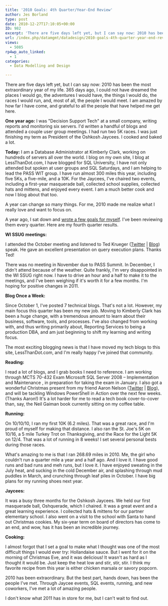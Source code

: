 ```yaml
---
title: '2010 Goals: 4th Quarter/Year-End Review'
author: Jes Borland
type: post
date: 2010-12-27T17:10:05+00:00
ID: 982
excerpt: 'There are five days left yet, but I can say now: 2010 has been the most extraordinary year of my life. 365 days ago, I could not have dreamed the places I would go, the adventures I would have, the things I would do, the races I would run, and, most of&hellip;'
url: /index.php/datamgmt/datadesign/2010-goals-4th-quarter-year-end-review/
views:
  - 5085
rp4wp_auto_linked:
  - 1
categories:
  - Data Modelling and Design

---
```

There are five days left yet, but I can say now: 2010 has been the most extraordinary year of my life. 365 days ago, I could not have dreamed the places I would go, the adventures I would have, the things I would do, the races I would run, and, most of all, the people I would meet. I am amazed by how far I have come, and grateful to all the people that have helped me get here.

**One year ago:** I was "Decision Support Tech" at a small company, writing reports and monitoring six servers. I'd written a handful of blogs and attended a couple user group meetings. I had run two 5K races. I was just finishing my term as President of the Oshkosh Jaycees. I cooked and baked a lot.

**Today:** I am a Database Administrator at Kimberly Clark, working on hundreds of servers all over the world. I blog on my own site, I blog at LessThanDot.com, I have blogged for SQL University, I have not only attended but spoken at user groups and SQL Saturdays, and I am helping to lead the PASS WIT group. I have run almost 300 miles this year, including five 5Ks, a five-mile, and a 10K. For the Jaycees, I've chaired two events, including a first-year masquerade ball, collected school supplies, collected hats and mittens, and enjoyed every event. I am a much better cook and now I blog about that too.

A year can change so many things. For me, 2010 made me realize what I really love and want to focus on.

A year ago, I sat down and [wrote a few goals for myself][1]. I've been reviewing them every quarter. Here are my fourth quarter results.

**WI SSUG meetings:**
  
I attended the October meeting and listened to Ted Krueger ([Twitter][2] | [Blog][3]) speak. He gave an excellent presentation on query execution plans. Thanks Ted!

There was no meeting in November due to PASS Summit. In December, I didn't attend because of the weather. Quite frankly, I'm very disappointed in the WI SSUG right now. I have to drive an hour and a half to make it to the meetings, and I've been weighing if it's worth it for a few months. I'm hoping for positive changes in 2011.

**Blog Once a Week:**
  
Since October 1, I've posted 7 technical blogs. That's not a lot. However, my main focus this quarter has been my new job. Moving to Kimberly Clark has been a huge change, with a tremendous amount to learn about their business, software, tools, and processes. I've also changed from working with, and thus writing primarily about, Reporting Services to being a production DBA, and am just beginning to shift my learning and writing focus.

The most exciting blogging news is that I have moved my tech blogs to this site, LessThanDot.com, and I'm really happy I've joined that community.

**Reading:**
  
I read a lot of blogs, and I grab books I need to reference. I am working through MCTS 70-432 Exam Microsoft SQL Server 2008 – Implementation and Maintenance , in preparation for taking the exam in January. I also got a wonderful Christmas present from my friend Aaron Nelson ([Twitter][4] | [Blog][5]), and will be tackling Windows PowerShell in Action over the next few weeks. (Thanks Aaron!) It's a lot harder for me to read a tech book cover-to-cover than, say, the Neil Gaiman book currently sitting on my coffee table.

**Running:**
  
On 10/10/10, I ran my first 10K (6.2 miles). That was a great race, and I'm proud of myself for making that distance. I also ran the St. Joe's 5K on 10/16, a 5 mile Turkey Trot on Thanksgiving, and the Race for the Light 5K on 12/4. That was a lot of running in 8 weeks! I set several personal bests during those races.

What's amazing to me is that I ran 268.69 miles in 2010. Me, the girl who couldn't run a quarter mile a year and a half ago. And I love it. I have good runs and bad runs and meh runs, but I love it. I have enjoyed sweating in the July heat, and sucking in the cold December air, and splashing through mud puddles in March, and crunching through leaf piles in October. I have big plans for my running shoes next year.

**Jaycees:**
  
It was a busy three months for the Oshkosh Jaycees. We held our first masquerade ball, Oshquerade, which I chaired. It was a great event and a great learning experience. I collected hats & mittens for our partner elementary school. I also went on a visit to the school with Santa to hand out Christmas cookies. My six-year term on board of directors has come to an end, and wow, has it has been an incredible journey.

**Cooking:**
  
I almost forgot that I set a goal to make what I thought was one of the most difficult things I would ever try: Hollandaise sauce. But I went for it on the morning of Christmas Eve, and it was delicious! It wasn't as hard as I thought it would be. Just keep the heat low and stir, stir, stir. I think my favorite recipe from this year is either chicken marsala or savory popcorn.

2010 has been extraordinary. But the best part, hands down, has been the people I've met. Through Jaycee events, SQL events, running, and new coworkers, I've met a lot of amazing people.

I don't know what 2011 has in store for me, but I can't wait to find out.

 [1]: http://jesborland.wordpress.com/2010/01/04/happy-new-year-my-2010-goals/
 [2]: http://twitter.com/onpnt
 [3]: /index.php?disp=authdir&author=68
 [4]: http://twitter.com/sqlvariant
 [5]: http://sqlvariant.com